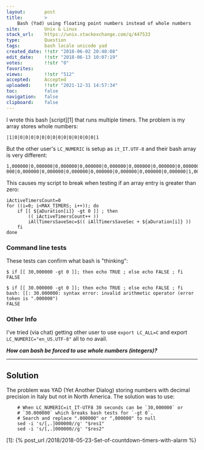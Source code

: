 ```yaml
---
layout:       post
title:        >
    Bash (Yad) using floating point numbers instead of whole numbers
site:         Unix & Linux
stack_url:    https://unix.stackexchange.com/q/447533
type:         Question
tags:         bash locale unicode yad
created_date: !!str "2018-06-02 20:48:08"
edit_date:    !!str "2018-06-13 10:07:19"
votes:        !!str "0"
favorites:    
views:        !!str "512"
accepted:     Accepted
uploaded:     !!str "2021-12-31 14:57:34"
toc:          false
navigation:   false
clipboard:    false
---
```


I wrote this bash [script][1] that runs multiple timers. The problem is my array stores whole numbers:

``` 
|1|0|0|0|0|0|0|0|0|0|0|0|0|0|0|0|1

```

But the other user's `LC_NUMERIC` is setup as `it_IT.UTF-8` and their bash array is very different:

``` 
1,000000|0,000000|0,000000|0,000000|0,000000|0,000000|0,000000|0,000000|0,000‌​000|0,000000|0,000000|0,000000|0,000000|0,000000|0,000000|0,000000|1,000000

```

This causes my script to break when testing if an array entry is greater than zero:


``` 
iActiveTimersCount=0
for ((i=0; i<MAX_TIMERS; i++)); do
    if [[ ${aDuration[i]} -gt 0 ]] ; then
        (( iActiveTimersCount++ ))
        iAllTimersSaveSec=$(( iAllTimersSaveSec + ${aDuration[i]} ))
    fi
done

```

### Command line tests

These tests can confirm what bash is "thinking":

``` 
$ if [[ 30,000000 -gt 0 ]]; then echo TRUE ; else echo FALSE ; fi
FALSE

```

``` 
$ if [[ 30.000000 -gt 0 ]]; then echo TRUE ; else echo FALSE ; fi
bash: [[: 30.000000: syntax error: invalid arithmetic operator (error token is ".000000")
FALSE

```

### Other Info

I've tried (via chat) getting other user to use `export LC_ALL=C` and export `LC_NUMERIC="en_US.UTF-8"` all to no avail.

***How can bash be forced to use whole numbers (integers)?***

----------


## Solution

The problem was YAD (Yet Another Dialog) storing numbers with decimal precision in Italy but not in North America. The solution was to use:

``` 
    # When LC_NUMERIC=it_IT-UTF8 30 seconds can be `30,000000` or
    # `30.000000` which breaks bash tests for `-gt 0`.
    # Search and replace ".000000" or ",000000" to null
    sed -i 's/[,.]000000//g' "$res1"
    sed -i 's/[,.]000000//g' "$res2"

```

  [1]: {% post_url /2018/2018-05-23-Set-of-countdown-timers-with-alarm %}




